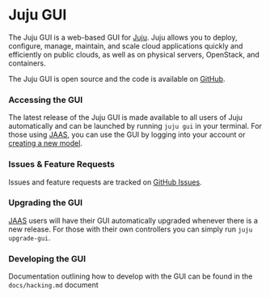 # Juju GUI

The Juju GUI is a web-based GUI for [Juju](https://jujucharms.com). Juju allows
you to deploy, configure, manage, maintain, and scale cloud applications quickly
and efficiently on public clouds, as well as on physical servers, OpenStack, and containers.

The Juju GUI is open source and the code is available on [GitHub](https://github.com/juju/juju-gui).

### Accessing the GUI

The latest release of the Juju GUI is made available to all users of Juju automatically
and can be launched by running `juju gui` in your terminal. For those using
[JAAS](https://jujucharms.com), you can use the GUI by logging into your account
or [creating a new model](https://jujucharms.com/new).

### Issues & Feature Requests

Issues and feature requests are tracked on [GitHub Issues](https://github.com/juju/juju-gui/issues).

### Upgrading the GUI

[JAAS](https://jujucharms.com) users will have their GUI automatically upgraded
whenever there is a new release. For those with their own controllers you can
simply run `juju upgrade-gui`.

### Developing the GUI

Documentation outlining how to develop with the GUI can be found in the `docs/hacking.md` document
